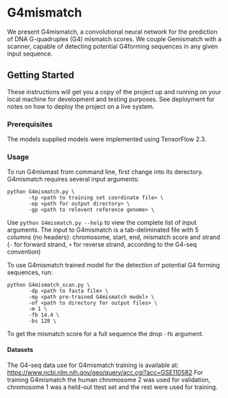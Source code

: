 # G4mismatch

We present G4mismatch, a convolutional neural network for the prediction of DNA G-quadruplex (G4) mismatch scores. We couple Gemismatch with a scanner, capable of detecting potential G4forming sequences in any given input sequence.

## Getting Started

These instructions will get you a copy of the project up and running on your local machine for development and testing purposes. See deployment for notes on how to deploy the project on a live system.

### Prerequisites

The models supplied models were implemented using TensorFlow 2.3.

### Usage

To run G4mismast from command line, first change into its derectory.
G4mismatch requires several input arguments:
```
python G4mismatch.py \
       -tp <path to training set coordinate file> \
       -op <path for output directory> \
       -gp <path to relevent reference genome> \
```
Use `python G4mismatch.py --help` to view the complete list of input arguments.
The input to G4mismatch is a tab-deliminated file with 5 columns (no headers): chromosome, start, end, mismatch score and strand (`-` for forward strand, `+` for reverse strand, according to the G4-seq convention)

To use G4mismatch trained model for the detection of potential G4 forming sequences, run:
```
python G4mismatch_scan.py \
       -dp <path to fasta file> \
       -mp <path pre-trained G4mismatch model> \
       -of <path to directory for output files> \
       -m 1 \
       -fb 14.4 \
       -bs 128 \
```
To get the mismatch score for a full sequence the drop `-fb` argument.

<!--
#### Arguments
| Argument | Short hand | Description|
| ------------- | ------------- | -------------- |
| --g4mm_model | -gm | Denotes the G4mismatch method you would like to explore: <br> <li>`WG` - for whole genome models </li> <br> <li>`PQ` - for PQ models</li> |
| --use | -u |Denotes your use:<br> <li>`train` - for training a new model </li> <br> <li>`test` - for testing data with existing models</li> <br> <li>`cv` - k-fold cross validation (available for `PQ`) </li> |
| --input | -i  | Path to the input file you want to process. <br> `WG` accepts bed files with an additional fifth binary column, where 0 indicates forward strand and 1 is the forward strand, and fasta files.<br>`PQ` accepts csv files generated with `prepPQ.py` (coming soon). The pq_sample folder contains csv files with of PQs with 50nt flanks on each side generated from the G4-seq dataset.|
| --model_feat | -mf  | G4mismatch-PQ, has several stuctures, that differ from each othe in the way they accept the input. This argument denotes whis of these models you would like to explore.<br> <li>`base` - raw input sequence with concatinated flanks on each side. </li> <br> <li>`split` - the sequence and its flanks are used as separate inputs to the model</li> <br> <li>`split_numloop` - `split` input with an additional integer indicating the number of loops</li><br> <li>`split_looplen` - `split` input with an additional vector length of each loop</li>|
| --stabilizer | -s |Denotes one of two stabilizers used to generate the data G4mismatch midels were trained on:<br> <li>`K` </li> <br> <li>`PDS`</li><br>Default choice is `K` .|
| --flank | -f |Denotes the length of the flanks on each side of the processed sequence. Originally the G4mismatch models were trained with flank sizes of 0, 50, 100 and 150, but you're free to choose any size you prefer. Note that existing models can not process sequences larger then their original input size, these sequences will be dropped. Smaller sequences will be padded with zeros.<br> Default value is 100|
| --genome_path | -g |If a bed file is provided, G4mismatch requires a path to the genome assembly in order to extract the sequences. Note that Gemismatch requires that all the chromosomes will be in the same fasta file, where each chromosome begins with the header: `>chr<chromosome name>`.|
| --epochs | -e |Number of training epochs. Default value is 50.|
| --batch_size | -bs |Size of training batch.|
| --use_generator | -ug |Boolean indicating if a generator is to be used for training whole-genome models. Reccomended for very large datasets and available only for bed input. Default is set to False|
| --workers | -w |Maximum number of processes to spin when the generator is used.|
| --queue | -q |Maximum queue size when genrator is used.|
| --scores | -sc |Path to sequence scores, required for fasta input in train mode. For each sequence in the fasta file, this file should contain one value per line.|
| --othe_model | -om | Path to a trained model for test mode. Proved this argument if you wish to use a model defferent from the ones already provided.|
| --fold_num | -fn | Number of folds to be processed in k-folds cross-validation.|
| --get_history | -gh | If you wish to obtain the training history, provide a path to the destination folder. The file will be saved there under `history.pkl`.|
| --get_cv_preds | -gcp | If you wish to obtain the predictions made for each fold in the cross-validation mode, provide a path to the destination folder. The files will be saved there under `pq_scores_<fold number>.pkl`.|

-->

#### Datasets

The G4-seq data use for G4mismatch training is available at: https://www.ncbi.nlm.nih.gov/geo/query/acc.cgi?acc=GSE110582
For training G4mismatch the human chromosome 2 was used for validation, chromosome 1 was a held-out ttest set and the rest were used for training.

<!--
| Argument | Short hand | Description|
| ------------- | ------------- | -------------- |
| --input | -i  | Path to the input file you want to process. Your input file may be a bed file with chrom, chromStart and chromEnd columns and an optional strand and (required for testing and cross validation) score column, or you may provide a fasta file with the sequences.|
| --generate | -g  | If set to `True` (default) the code file look for all the PQ sequences in the desired genome assemble, otherwise the code will generate just process the input sequences.|
| --flank | -f |Denotes the length of the flanks on each side of the processed sequence. Originally the G4mismatch models were trained with flank sizes of 0, 50, 100 and 150, but you're free to choose any size you prefer. Note that existing models can not process sequences larger then their original input size, these sequences will be dropped. Smaller sequences will be padded with zeros.<br> Default value is 50.|
| --regular_expression | -r |Denotes the regular expression representing the PQ sequences.<br> Default value is `(G{3,}[ACGTN]{1,12}){3,}G{3,}`.|
| --filter_flanks | -ff |If set to `True` (default) samples containing PQs in the flanking sequences will be filtered out. |
| --genome_path | -gen |Path to the desired genome assembly file. Required for working with bed files. Note that `prepPQ.py` requires that for all the chromosomes to be concentrated in one fasta file, where each chromosome begins with the header: `>chr<chromosome name>`.|
| --number_of_jobs | -nj | Number of parallel threads executing PQ search. Default is set to 1.|
| --output_file | -o  | Name of the output file.|
| --scores | -sc |Path to sequence scores for fasta input. For each sequence in the fasta file, this file should contain one value per line.|

-->
<!--
### Break down into end to end tests

Explain what these tests test and why

```
Give an example
```

### And coding style tests

Explain what these tests test and why

```
Give an example
```

## Deployment

Add additional notes about how to deploy this on a live system

## Built With

* [Dropwizard](http://www.dropwizard.io/1.0.2/docs/) - The web framework used
* [Maven](https://maven.apache.org/) - Dependency Management
* [ROME](https://rometools.github.io/rome/) - Used to generate RSS Feeds

## Contributing

Please read [CONTRIBUTING.md](https://gist.github.com/PurpleBooth/b24679402957c63ec426) for details on our code of conduct, and the process for submitting pull requests to us.

## Versioning

We use [SemVer](http://semver.org/) for versioning. For the versions available, see the [tags on this repository](https://github.com/your/project/tags). 

## Authors

* **Billie Thompson** - *Initial work* - [PurpleBooth](https://github.com/PurpleBooth)

See also the list of [contributors](https://github.com/your/project/contributors) who participated in this project.

## License

This project is licensed under the MIT License - see the [LICENSE.md](LICENSE.md) file for details

## Acknowledgments

* Hat tip to anyone whose code was used
* Inspiration
* etc
-->
